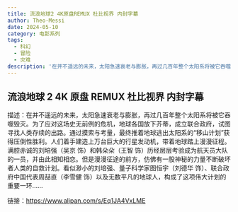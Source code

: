 ```yaml
---
title: 流浪地球2 4K原盘REMUX 杜比视界 内封字幕
author: Theo-Messi
date: 2024-05-10
category: 电影系列
tags:
  - 科幻
  - 冒险
  - 灾难
description: '在并不遥远的未来，太阳急速衰老与膨胀，再过几百年整个太阳系将被它吞噬毁灭。为了应对这场史无前例的危机，地球各国放下芥蒂，成立联合政府，试图寻找人类存续的出路。通过摸索与考量，最终推着地球逃出太阳系的“移山计划”获得压倒性胜利。人们着手建造上万台巨大的行星发动机，带着地球踏上漫漫征程。满腔赤诚的刘培强（吴京 饰）和韩朵朵（王智 饰）历经层层考验成为航天员大队的一员，并由此相知相恋。但是漫漫征途的前方，仿佛有一股神秘的力量不断破坏者人类的自救计划。看似渺小的刘培强、量子科学家图恒宇（刘德华 饰）、联合政府中国代表周喆直（李雪健 饰）以及无数平凡的地球人，构成了这项伟大计划的重要一环……'
---
```


## 流浪地球 2 4K 原盘 REMUX 杜比视界 内封字幕

描述：在并不遥远的未来，太阳急速衰老与膨胀，再过几百年整个太阳系将被它吞噬毁灭。为了应对这场史无前例的危机，地球各国放下芥蒂，成立联合政府，试图寻找人类存续的出路。通过摸索与考量，最终推着地球逃出太阳系的“移山计划”获得压倒性胜利。人们着手建造上万台巨大的行星发动机，带着地球踏上漫漫征程。满腔赤诚的刘培强（吴京 饰）和韩朵朵（王智 饰）历经层层考验成为航天员大队的一员，并由此相知相恋。但是漫漫征途的前方，仿佛有一股神秘的力量不断破坏者人类的自救计划。看似渺小的刘培强、量子科学家图恒宇（刘德华 饰）、联合政府中国代表周喆直（李雪健 饰）以及无数平凡的地球人，构成了这项伟大计划的重要一环……

链接：https://www.alipan.com/s/Eq1JA4VxLME
